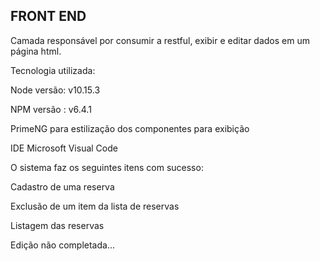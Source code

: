 ## FRONT END

Camada responsável por consumir a restful, exibir e editar dados em um página html.

Tecnologia utilizada:

Node versão: v10.15.3 

NPM versão : v6.4.1

PrimeNG para estilização dos componentes para exibição

IDE Microsoft Visual Code


O sistema faz os seguintes itens com sucesso:

Cadastro de uma reserva

Exclusão de um item da lista de reservas

Listagem das reservas


Edição não completada...
